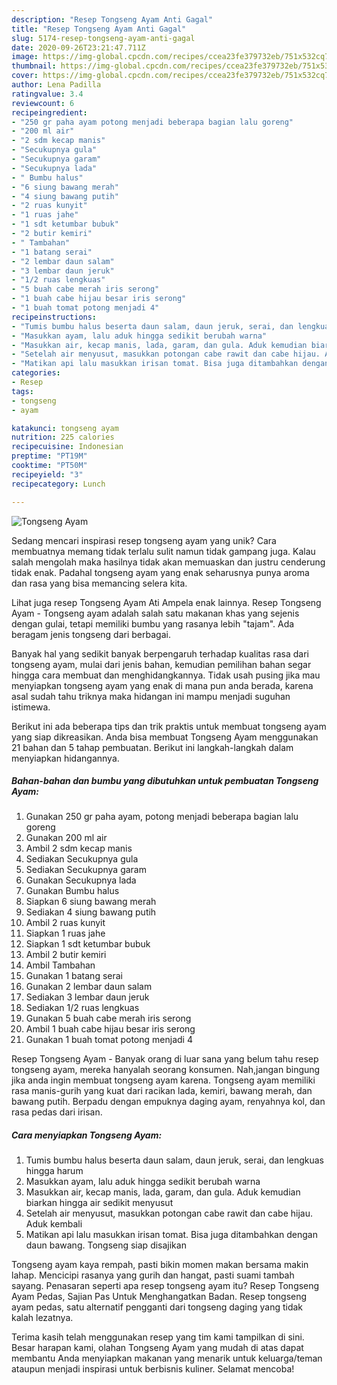 ```yaml
---
description: "Resep Tongseng Ayam Anti Gagal"
title: "Resep Tongseng Ayam Anti Gagal"
slug: 5174-resep-tongseng-ayam-anti-gagal
date: 2020-09-26T23:21:47.711Z
image: https://img-global.cpcdn.com/recipes/ccea23fe379732eb/751x532cq70/tongseng-ayam-foto-resep-utama.jpg
thumbnail: https://img-global.cpcdn.com/recipes/ccea23fe379732eb/751x532cq70/tongseng-ayam-foto-resep-utama.jpg
cover: https://img-global.cpcdn.com/recipes/ccea23fe379732eb/751x532cq70/tongseng-ayam-foto-resep-utama.jpg
author: Lena Padilla
ratingvalue: 3.4
reviewcount: 6
recipeingredient:
- "250 gr paha ayam potong menjadi beberapa bagian lalu goreng"
- "200 ml air"
- "2 sdm kecap manis"
- "Secukupnya gula"
- "Secukupnya garam"
- "Secukupnya lada"
- " Bumbu halus"
- "6 siung bawang merah"
- "4 siung bawang putih"
- "2 ruas kunyit"
- "1 ruas jahe"
- "1 sdt ketumbar bubuk"
- "2 butir kemiri"
- " Tambahan"
- "1 batang serai"
- "2 lembar daun salam"
- "3 lembar daun jeruk"
- "1/2 ruas lengkuas"
- "5 buah cabe merah iris serong"
- "1 buah cabe hijau besar iris serong"
- "1 buah tomat potong menjadi 4"
recipeinstructions:
- "Tumis bumbu halus beserta daun salam, daun jeruk, serai, dan lengkuas hingga harum"
- "Masukkan ayam, lalu aduk hingga sedikit berubah warna"
- "Masukkan air, kecap manis, lada, garam, dan gula. Aduk kemudian biarkan hingga air sedikit menyusut"
- "Setelah air menyusut, masukkan potongan cabe rawit dan cabe hijau. Aduk kembali"
- "Matikan api lalu masukkan irisan tomat. Bisa juga ditambahkan dengan daun bawang. Tongseng siap disajikan"
categories:
- Resep
tags:
- tongseng
- ayam

katakunci: tongseng ayam 
nutrition: 225 calories
recipecuisine: Indonesian
preptime: "PT19M"
cooktime: "PT50M"
recipeyield: "3"
recipecategory: Lunch

---
```



![Tongseng Ayam](https://img-global.cpcdn.com/recipes/ccea23fe379732eb/751x532cq70/tongseng-ayam-foto-resep-utama.jpg)

Sedang mencari inspirasi resep tongseng ayam yang unik? Cara membuatnya memang tidak terlalu sulit namun tidak gampang juga. Kalau salah mengolah maka hasilnya tidak akan memuaskan dan justru cenderung tidak enak. Padahal tongseng ayam yang enak seharusnya punya aroma dan rasa yang bisa memancing selera kita.

Lihat juga resep Tongseng Ayam Ati Ampela enak lainnya. Resep Tongseng Ayam - Tongseng ayam adalah salah satu makanan khas yang sejenis dengan gulai, tetapi memiliki bumbu yang rasanya lebih &#34;tajam&#34;. Ada beragam jenis tongseng dari berbagai.

Banyak hal yang sedikit banyak berpengaruh terhadap kualitas rasa dari tongseng ayam, mulai dari jenis bahan, kemudian pemilihan bahan segar hingga cara membuat dan menghidangkannya. Tidak usah pusing jika mau menyiapkan tongseng ayam yang enak di mana pun anda berada, karena asal sudah tahu triknya maka hidangan ini mampu menjadi suguhan istimewa.


Berikut ini ada beberapa tips dan trik praktis untuk membuat tongseng ayam yang siap dikreasikan. Anda bisa membuat Tongseng Ayam menggunakan 21 bahan dan 5 tahap pembuatan. Berikut ini langkah-langkah dalam menyiapkan hidangannya.

<!--inarticleads1-->

##### Bahan-bahan dan bumbu yang dibutuhkan untuk pembuatan Tongseng Ayam:

1. Gunakan 250 gr paha ayam, potong menjadi beberapa bagian lalu goreng
1. Gunakan 200 ml air
1. Ambil 2 sdm kecap manis
1. Sediakan Secukupnya gula
1. Sediakan Secukupnya garam
1. Gunakan Secukupnya lada
1. Gunakan  Bumbu halus
1. Siapkan 6 siung bawang merah
1. Sediakan 4 siung bawang putih
1. Ambil 2 ruas kunyit
1. Siapkan 1 ruas jahe
1. Siapkan 1 sdt ketumbar bubuk
1. Ambil 2 butir kemiri
1. Ambil  Tambahan
1. Gunakan 1 batang serai
1. Gunakan 2 lembar daun salam
1. Sediakan 3 lembar daun jeruk
1. Sediakan 1/2 ruas lengkuas
1. Gunakan 5 buah cabe merah iris serong
1. Ambil 1 buah cabe hijau besar iris serong
1. Gunakan 1 buah tomat potong menjadi 4


Resep Tongseng Ayam - Banyak orang di luar sana yang belum tahu resep tongseng ayam, mereka hanyalah seorang konsumen. Nah,jangan bingung jika anda ingin membuat tongseng ayam karena. Tongseng ayam memiliki rasa manis-gurih yang kuat dari racikan lada, kemiri, bawang merah, dan bawang putih. Berpadu dengan empuknya daging ayam, renyahnya kol, dan rasa pedas dari irisan. 

<!--inarticleads2-->

##### Cara menyiapkan Tongseng Ayam:

1. Tumis bumbu halus beserta daun salam, daun jeruk, serai, dan lengkuas hingga harum
1. Masukkan ayam, lalu aduk hingga sedikit berubah warna
1. Masukkan air, kecap manis, lada, garam, dan gula. Aduk kemudian biarkan hingga air sedikit menyusut
1. Setelah air menyusut, masukkan potongan cabe rawit dan cabe hijau. Aduk kembali
1. Matikan api lalu masukkan irisan tomat. Bisa juga ditambahkan dengan daun bawang. Tongseng siap disajikan


Tongseng ayam kaya rempah, pasti bikin momen makan bersama makin lahap. Mencicipi rasanya yang gurih dan hangat, pasti suami tambah sayang. Penasaran seperti apa resep tongseng ayam itu? Resep Tongseng Ayam Pedas, Sajian Pas Untuk Menghangatkan Badan. Resep tongseng ayam pedas, satu alternatif pengganti dari tongseng daging yang tidak kalah lezatnya. 

Terima kasih telah menggunakan resep yang tim kami tampilkan di sini. Besar harapan kami, olahan Tongseng Ayam yang mudah di atas dapat membantu Anda menyiapkan makanan yang menarik untuk keluarga/teman ataupun menjadi inspirasi untuk berbisnis kuliner. Selamat mencoba!
